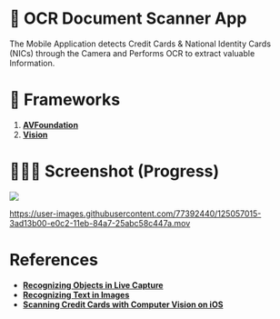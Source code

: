 # 📱 OCR Document Scanner App
The Mobile Application detects Credit Cards & National Identity Cards (NICs) through the Camera and Performs OCR to extract valuable Information.


# 🚀 Frameworks
1. [**AVFoundation**](https://developer.apple.com/documentation/avfoundation)
2. [**Vision**](https://developer.apple.com/documentation/vision)


# 👨🏻‍💻 Screenshot (Progress)
![](https://user-images.githubusercontent.com/77392440/124214073-1649f180-db0b-11eb-8d47-0ff71d12a8ee.gif)

https://user-images.githubusercontent.com/77392440/125057015-3ad13b00-e0c2-11eb-84a7-25abc58c447a.mov



# References
* [**Recognizing Objects in Live Capture**](https://developer.apple.com/documentation/vision/recognizing_objects_in_live_capture)
* [**Recognizing Text in Images**](https://developer.apple.com/documentation/vision/recognizing_text_in_images)
* [**Scanning Credit Cards with Computer Vision on iOS**](https://heartbeat.fritz.ai/scanning-credit-cards-with-computer-vision-on-ios-c3f4d8912de4)
